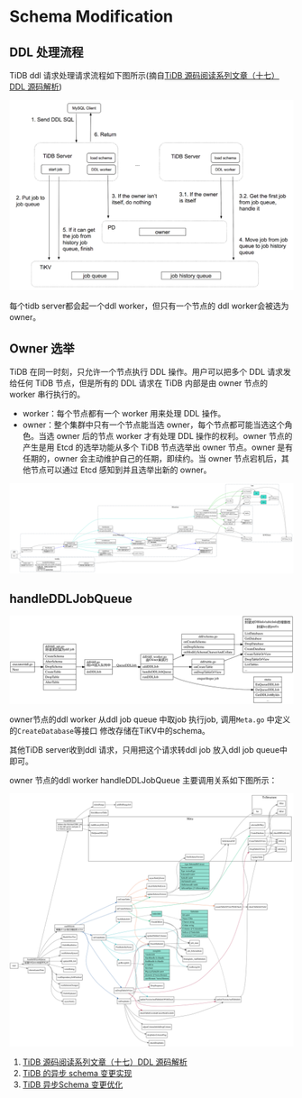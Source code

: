 # Schema Modification

<!-- toc -->

## DDL 处理流程

TiDB ddl 请求处理请求流程如下图所示(摘自[TiDB 源码阅读系列文章（十七）DDL 源码解析](https://pingcap.com/blog-cn/tidb-source-code-reading-17/))

![ddl flow](./dot/ddl-flow.png)

每个tidb server都会起一个ddl worker，但只有一个节点的
ddl worker会被选为owner。

## Owner 选举

TiDB 在同一时刻，只允许一个节点执行 DDL 操作。用户可以把多个 DDL 请求发给任何 TiDB 节点，但是所有的 DDL 请求在 TiDB 内部是由 owner 节点的 worker 串行执行的。
* worker：每个节点都有一个 worker 用来处理 DDL 操作。
* owner：整个集群中只有一个节点能当选 owner，每个节点都可能当选这个角色。当选 owner 后的节点 worker 才有处理 DDL 操作的权利。owner 节点的产生是用 Etcd 的选举功能从多个 TiDB 节点选举出 owner 节点。owner 是有任期的，owner 会主动维护自己的任期，即续约。当 owner 节点宕机后，其他节点可以通过 Etcd 感知到并且选举出新的 owner。

![owner campaign](./dot/campaign-owner.svg)

## handleDDLJobQueue


![ddl-schema-flow](./dot/ddl-schema-flow.svg)

owner节点的ddl worker 从ddl job queue 中取job
执行job, 调用`Meta.go` 中定义的`CreateDatabase`等接口
修改存储在TiKV中的schema。

其他TiDB server收到ddl 请求，只用把这个请求转ddl job 放入ddl job queue中
即可。

owner 节点的ddl worker handleDDLJobQueue 主要调用关系如下图所示：

![ddl worker](./dot/ddl_worker.svg)



1. [TiDB 源码阅读系列文章（十七）DDL 源码解析](https://pingcap.com/blog-cn/tidb-source-code-reading-17/)
2. [TiDB 的异步 schema 变更实现](https://github.com/ngaut/builddatabase/blob/master/f1/schema-change-implement.md)
3. [TiDB 异步Schema 变更优化](http://zimulala.github.io/2017/12/24/optimize/)
